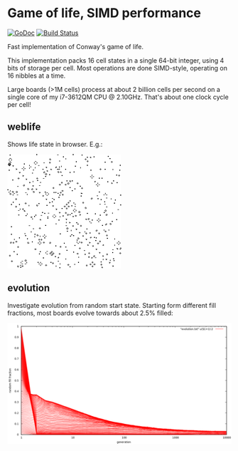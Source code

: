# Game of life, SIMD performance
[![GoDoc](https://godoc.org/github.com/barnex/life?status.svg)](https://godoc.org/github.com/barnex/life) [![Build Status](https://travis-ci.org/barnex/life.svg?branch=master)](https://travis-ci.org/barnex/life)

Fast implementation of Conway's game of life.

This implementation packs 16 cell states in a single 64-bit integer, using 4 bits of storage per cell. Most operations are done SIMD-style, operating on 16 nibbles at a time. 

Large boards (>1M cells) process at about 2 billion cells per second on a single core of my i7-3612QM CPU @ 2.10GHz.
That's about one clock cycle per cell!

## weblife
Shows life state in browser. E.g.:

![fig](img.png)

## evolution
Investigate evolution from random start state. Starting form different fill fractions, most boards evolve towards about 2.5% filled:

![fig](evolution.png)


